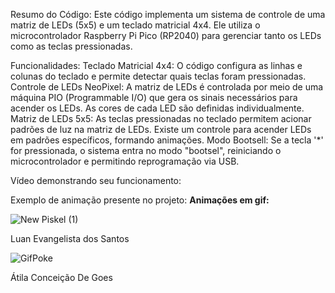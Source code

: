 Resumo do Código:
Este código implementa um sistema de controle de uma matriz de LEDs (5x5) e um teclado matricial 4x4. Ele utiliza o microcontrolador Raspberry Pi Pico (RP2040) para gerenciar tanto os LEDs como as teclas pressionadas.

Funcionalidades:
Teclado Matricial 4x4: O código configura as linhas e colunas do teclado e permite detectar quais teclas foram pressionadas.
Controle de LEDs NeoPixel: A matriz de LEDs é controlada por meio de uma máquina PIO (Programmable I/O) que gera os sinais necessários para acender os LEDs. As cores de cada LED são definidas individualmente.
Matriz de LEDs 5x5: As teclas pressionadas no teclado permitem acionar padrões de luz na matriz de LEDs. Existe um controle para acender LEDs em padrões específicos, formando animações.
Modo Bootsell: Se a tecla '*' for pressionada, o sistema entra no modo "bootsel", reiniciando o microcontrolador e permitindo reprogramação via USB.

Vídeo demonstrando seu funcionamento:

Exemplo de animação presente no projeto:
**Animações em gif:**

![New Piskel (1)](https://github.com/user-attachments/assets/3bba530f-5f10-427a-ab4b-19f75a42a7da)

Luan Evangelista dos Santos

![GifPoke](https://github.com/user-attachments/assets/b96f293d-266d-4c6d-ad93-ab8735414c1f)

Átila Conceição De Goes
